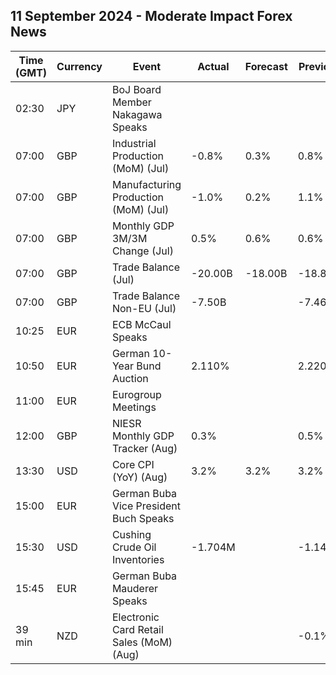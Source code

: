 ## 11 September 2024 - Moderate Impact Forex News

| Time (GMT) | Currency | Event | Actual | Forecast | Previous |
|------|----------|-------|--------|----------|----------|
| 02:30 | JPY | BoJ Board Member Nakagawa Speaks |  |  |  |
| 07:00 | GBP | Industrial Production (MoM) (Jul) | -0.8% | 0.3% | 0.8% |
| 07:00 | GBP | Manufacturing Production (MoM) (Jul) | -1.0% | 0.2% | 1.1% |
| 07:00 | GBP | Monthly GDP 3M/3M Change (Jul) | 0.5% | 0.6% | 0.6% |
| 07:00 | GBP | Trade Balance (Jul) | -20.00B | -18.00B | -18.89B |
| 07:00 | GBP | Trade Balance Non-EU (Jul) | -7.50B |  | -7.46B |
| 10:25 | EUR | ECB McCaul Speaks |  |  |  |
| 10:50 | EUR | German 10-Year Bund Auction | 2.110% |  | 2.220% |
| 11:00 | EUR | Eurogroup Meetings |  |  |  |
| 12:00 | GBP | NIESR Monthly GDP Tracker (Aug) | 0.3% |  | 0.5% |
| 13:30 | USD | Core CPI (YoY) (Aug) | 3.2% | 3.2% | 3.2% |
| 15:00 | EUR | German Buba Vice President Buch Speaks |  |  |  |
| 15:30 | USD | Cushing Crude Oil Inventories | -1.704M |  | -1.142M |
| 15:45 | EUR | German Buba Mauderer Speaks |  |  |  |
| 39 min | NZD | Electronic Card Retail Sales (MoM) (Aug) |  |  | -0.1% |
